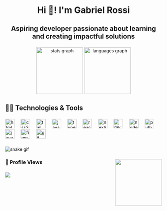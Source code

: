 <h1 align="center">Hi 👋! I'm Gabriel Rossi</h1>

###

<h2 align="center">Aspiring developer passionate about learning and creating impactful solutions</h2>

###

<div align="center">
  <img src="https://github-readme-stats.vercel.app/api?username=GabrielRossi01&hide_title=false&hide_rank=false&show_icons=true&include_all_commits=true&count_private=true&disable_animations=false&theme=prussian&locale=en&hide_border=true" height="150" alt="stats graph"  />
  <img src="https://github-readme-stats.vercel.app/api/top-langs?username=GabrielRossi01&locale=en&hide_title=false&layout=compact&card_width=320&langs_count=5&theme=prussian&hide_border=true" height="150" alt="languages graph"  />
</div>

###

<h2 align="left">🧑‍💻 Technologies & Tools</h2>

###

<div align="left">
  <img src="https://cdn.jsdelivr.net/gh/devicons/devicon/icons/html5/html5-original.svg" height="30" alt="html5 logo"  />
  <img width="12" />
  <img src="https://cdn.jsdelivr.net/gh/devicons/devicon/icons/css3/css3-original.svg" height="30" alt="css3 logo"  />
  <img width="12" />
  <img src="https://cdn.jsdelivr.net/gh/devicons/devicon/icons/tailwindcss/tailwindcss-original-wordmark.svg" height="30" alt="tailwindcss logo"  />
  <img width="12" />
  <img src="https://cdn.jsdelivr.net/gh/devicons/devicon/icons/javascript/javascript-original.svg" height="30" alt="javascript logo"  />
  <img width="12" />
  <img src="https://cdn.jsdelivr.net/gh/devicons/devicon/icons/typescript/typescript-original.svg" height="30" alt="typescript logo"  />
  <img width="12" />
  <img src="https://cdn.jsdelivr.net/gh/devicons/devicon/icons/react/react-original.svg" height="30" alt="react logo"  />
  <img width="12" />
  <img src="https://cdn.jsdelivr.net/gh/devicons/devicon/icons/nextjs/nextjs-original.svg" height="30" alt="nextjs logo"  />
  <img width="12" />
  <img src="https://cdn.jsdelivr.net/gh/devicons/devicon/icons/mysql/mysql-original.svg" height="30" alt="mysql logo"  />
  <img width="12" />
  <img src="https://cdn.jsdelivr.net/gh/devicons/devicon/icons/nodejs/nodejs-original.svg" height="30" alt="nodejs logo"  />
  <img width="12" />
  <img src="https://cdn.jsdelivr.net/gh/devicons/devicon/icons/python/python-original.svg" height="30" alt="python logo"  />
  <img width="12" />
  <img src="https://cdn.jsdelivr.net/gh/devicons/devicon/icons/java/java-original.svg" height="30" alt="java logo"  />
  <img width="12" />
  <img src="https://cdn.jsdelivr.net/gh/devicons/devicon/icons/figma/figma-original.svg" height="30" alt="figma logo"  />
  <img width="12" />
  <img src="https://cdn.jsdelivr.net/gh/devicons/devicon/icons/git/git-original.svg" height="30" alt="git logo"  />
  <img width="12" />
</div>

###

![snake gif](https://github.com/GabrielRossi01/snake-commits/blob/output/github-contribution-grid-snake.svg?palette=github-dark)

###

<img align="right" height="150" src="https://user-images.githubusercontent.com/74038190/212284119-fbfd994d-8c2a-4a07-a75f-84e513833c1c.gif"  />

###

<h3 align="left">👀 Profile Views</h3>

###

<div align="left">
  <img src="https://profile-counter.glitch.me/GabrielRossi01/count.svg?"  />
</div>

###

